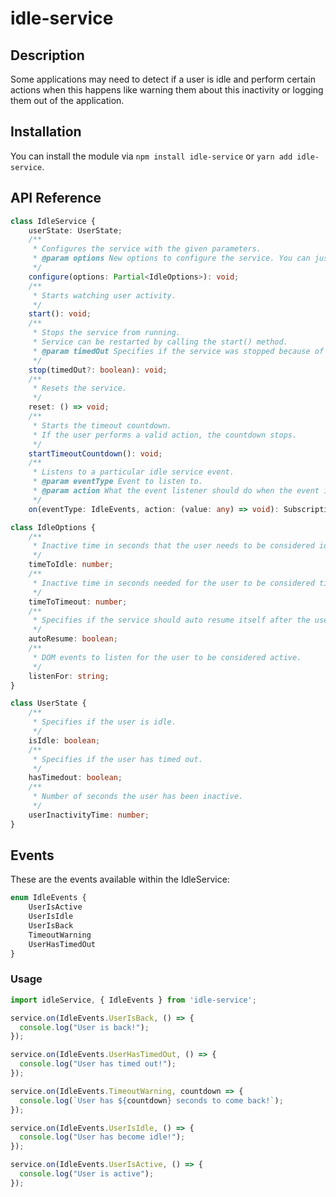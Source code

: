# idle-service

## Description
Some applications may need to detect if a user is idle and perform certain actions when this happens like warning them about this inactivity or logging them out of the application.

## Installation
You can install the module via `npm install idle-service` or `yarn add idle-service`.

## API Reference
```typescript
class IdleService {
    userState: UserState;
    /**
     * Configures the service with the given parameters.
     * @param options New options to configure the service. You can just pass the needed keys.
     */
    configure(options: Partial<IdleOptions>): void;
    /**
     * Starts watching user activity.
     */
    start(): void;
    /**
     * Stops the service from running.
     * Service can be restarted by calling the start() method.
     * @param timedOut Specifies if the service was stopped because of the user being timedout.
     */
    stop(timedOut?: boolean): void;
    /**
     * Resets the service.
     */
    reset: () => void;
    /**
     * Starts the timeout countdown.
     * If the user performs a valid action, the countdown stops.
     */
    startTimeoutCountdown(): void;
    /**
     * Listens to a particular idle service event.
     * @param eventType Event to listen to.
     * @param action What the event listener should do when the event is triggered.
     */
    on(eventType: IdleEvents, action: (value: any) => void): Subscription;
```

```typescript
class IdleOptions {
    /**
     * Inactive time in seconds that the user needs to be considered idle.
     */
    timeToIdle: number;
    /**
     * Inactive time in seconds needed for the user to be considered timed out *AFTER* the user has been considered idle.
     */
    timeToTimeout: number;
    /**
     * Specifies if the service should auto resume itself after the user is considered idle.
     */
    autoResume: boolean;
    /**
     * DOM events to listen for the user to be considered active.
     */
    listenFor: string;
}
```

```typescript
class UserState {
    /**
     * Specifies if the user is idle.
     */
    isIdle: boolean;
    /**
     * Specifies if the user has timed out.
     */
    hasTimedout: boolean;
    /**
     * Number of seconds the user has been inactive.
     */
    userInactivityTime: number;
}
```

## Events
These are the events available within the IdleService:

```typescript
enum IdleEvents {
    UserIsActive
    UserIsIdle
    UserIsBack
    TimeoutWarning
    UserHasTimedOut
}
```
### Usage
```typescript
import idleService, { IdleEvents } from 'idle-service';

service.on(IdleEvents.UserIsBack, () => {
  console.log("User is back!");
});

service.on(IdleEvents.UserHasTimedOut, () => {
  console.log("User has timed out!");
});

service.on(IdleEvents.TimeoutWarning, countdown => {
  console.log(`User has ${countdown} seconds to come back!`);
});

service.on(IdleEvents.UserIsIdle, () => {
  console.log("User has become idle!");
});

service.on(IdleEvents.UserIsActive, () => {
  console.log("User is active");
});

```

